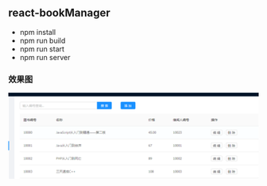 ## react-bookManager
- npm install
- npm run build
- npm run start
- npm run server
### 效果图
![](https://github.com/MenghuiLiu/images-folder/blob/master/react.png?raw=true)